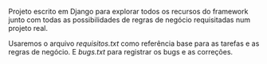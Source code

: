 Projeto escrito em Django para explorar todos os recursos do framework junto com todas as possibilidades de regras de negócio requisitadas num projeto real.

Usaremos o arquivo *requisitos.txt* como referência base para as tarefas e as regras de negócio. E *bugs.txt* para registrar os bugs e as correções.